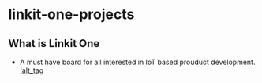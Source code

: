 # linkit-one-projects


## What is Linkit One 
  - A must have board for all interested in IoT based prouduct development.
  [!alt_tag](https://cloud.githubusercontent.com/assets/17951883/24439263/cc03974a-146a-11e7-85a1-92880522ed73.jpg)
  
  
